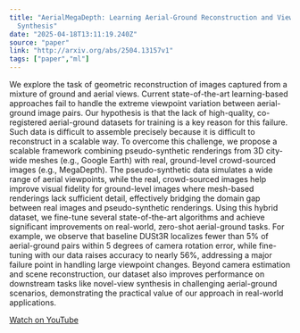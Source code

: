 ```yaml
---
title: "AerialMegaDepth: Learning Aerial-Ground Reconstruction and View
  Synthesis"
date: "2025-04-18T13:11:19.240Z"
source: "paper"
link: "http://arxiv.org/abs/2504.13157v1"
tags: ["paper","ml"]
---
```


We explore the task of geometric reconstruction of images captured from a mixture of ground and aerial views. Current state-of-the-art learning-based approaches fail to handle the extreme viewpoint variation between aerial-ground image pairs. Our hypothesis is that the lack of high-quality, co-registered aerial-ground datasets for training is a key reason for this failure. Such data is difficult to assemble precisely because it is difficult to reconstruct in a scalable way. To overcome this challenge, we propose a scalable framework combining pseudo-synthetic renderings from 3D city-wide meshes (e.g., Google Earth) with real, ground-level crowd-sourced images (e.g., MegaDepth). The pseudo-synthetic data simulates a wide range of aerial viewpoints, while the real, crowd-sourced images help improve visual fidelity for ground-level images where mesh-based renderings lack sufficient detail, effectively bridging the domain gap between real images and pseudo-synthetic renderings. Using this hybrid dataset, we fine-tune several state-of-the-art algorithms and achieve significant improvements on real-world, zero-shot aerial-ground tasks. For example, we observe that baseline DUSt3R localizes fewer than 5% of aerial-ground pairs within 5 degrees of camera rotation error, while fine-tuning with our data raises accuracy to nearly 56%, addressing a major failure point in handling large viewpoint changes. Beyond camera estimation and scene reconstruction, our dataset also improves performance on downstream tasks like novel-view synthesis in challenging aerial-ground scenarios, demonstrating the practical value of our approach in real-world applications.

[Watch on YouTube](http://arxiv.org/abs/2504.13157v1)

